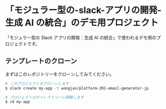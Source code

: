 # 「モジュラー型の-slack-アプリの開発-生成 AI の統合」のデモ用プロジェクト

「モジュラー型の Slack アプリの開発：生成 AI の統合」で使われるデモ用のプロジェクトです。

## テンプレートのクローン

まずはこのレポジトリーをクローンしてみてください。

```zsh
# このプロジェクトをクローンします
$ slack create my-app -t wongjas/platform-201-email-generator-jp

# プロジェクトのダイレクトリーに移動します
$ cd my-app
```